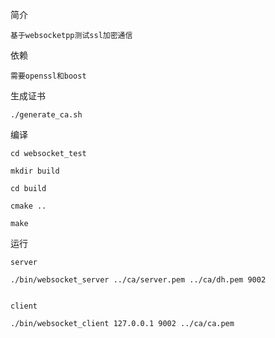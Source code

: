 简介

    基于websocketpp测试ssl加密通信


依赖

    需要openssl和boost


生成证书

    ./generate_ca.sh


编译

    cd websocket_test

    mkdir build

    cd build

    cmake ..
    
    make
    

运行

    server

    ./bin/websocket_server ../ca/server.pem ../ca/dh.pem 9002


    client

    ./bin/websocket_client 127.0.0.1 9002 ../ca/ca.pem
